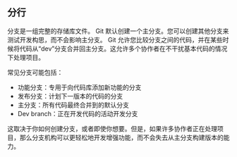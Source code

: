 ## 分行

分支是一组完整的存储库文件。 Git 默认创建一个主分支。您可以创建其他分支来测试开发构思，而不会影响主分支。 Git 允许您比较分支之间的代码，并在某些时候将代码从“dev”分支合并回主分支。这允许多个协作者在不干扰基本代码的情况下处理项目。

常见分支可能包括：

*   功能分支：专用于向代码库添加新功能的分支
*   发布分支：计划下一版本的代码的分支
*   主分支：所有代码最终合并到的默认分支
*   Dev branch：正在开发代码的活动开发分支

这取决于你如何创建分支，或者即使你想要。但是，如果许多协作者正在处理项目，那么分支机构可以更轻松地开发增强功能，而不会失去从主分支构建版本的能力。